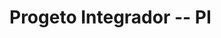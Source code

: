 # Progeto Integrador -- PI

<!-- 
Este projeto tem como objetivo aumentar a visibilidade do mercado nacional de jogos eletrônicos, oferecendo uma plataforma onde desenvolvedores independentes e pequenas empresas possam divulgar seus jogos gratuitamente.

Criamos um site que permite aos criadores:

    Cadastrar seus jogos com descrições detalhadas

    Inserir imagens ilustrativas que destacam a jogabilidade

    Classificar os jogos em categorias como ação, aventura, estratégia, entre outras

Com uma interface intuitiva, os usuários podem:

    Navegar facilmente entre os jogos

    Visualizar sinopses e imagens

    Em breve, interagir via chat com os desenvolvedores

Inspirado na experiência da plataforma Steam, nosso sistema foca na simplicidade e acessibilidade, valorizando o conteúdo nacional e fortalecendo o espaço cultural dos jogos brasileiros.
>